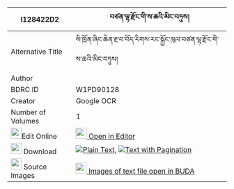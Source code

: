 |I128422D2|བཙན་ལྷ་རྫོང་གི་ས་ཆའི་མིང་བཏུས། 
| --- | --- 
|Alternative Title |སི་ཁྲོན་ཞིང་ཆེན་རྔ་བ་བོད་རིགས་རང་སྐྱོང་ཁུལ་བཙན་ལྷ་རྫོང་གི་ས་ཆའི་མིང་བཏུས།
|Author | 
|BDRC ID | W1PD90128
|Creator | Google OCR
|Number of Volumes| 1
|<img width="25" src="https://img.icons8.com/color/25/000000/edit-property.png">Edit Online| [<img width="25" src="https://avatars.githubusercontent.com/u/45091458?s=200&v=4"> Open in Editor](http://editor.openpecha.org/I128422D2)
|<img width="25" src="https://img.icons8.com/fluent/48/000000/download-2.png"/>  Download | [![](https://img.icons8.com/color/20/000000/txt.png)Plain Text](https://github.com/Openpecha/I128422D2/releases/download/v1/tsenlha_dzong_gi_sacha_i_ming__plain_I128422D2.zip), [![](https://img.icons8.com/color/20/000000/txt.png)Text with Pagination](https://github.com/Openpecha/I128422D2/releases/download/v1/tsenlha_dzong_gi_sacha_i_ming__pages_I128422D2.zip)
|<img width="25" src="https://img.icons8.com/plasticine/100/000000/pictures-folder.png"/>  Source Images | [<img width="25" src="https://library.bdrc.io/icons/BUDA-small.svg"> Images of text file open in BUDA](https://library.bdrc.io/show/bdr:W1PD90128)